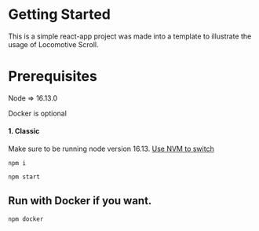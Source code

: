 # Getting Started

This is a simple react-app project was made into a template to illustrate the usage of Locomotive Scroll. 

# Prerequisites
Node => 16.13.0

Docker is optional



#### 1. Classic

Make sure to be running node version 16.13. [Use NVM to switch](https://github.com/nvm-sh/nvm)

`npm i`

`npm start`


## Run with Docker if you want. 
`npm docker`
